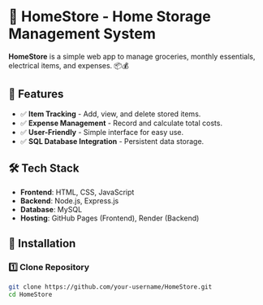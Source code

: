 # 🏡 HomeStore - Home Storage Management System

**HomeStore** is a simple web app to manage groceries, monthly essentials, electrical items, and expenses. 📦💰  

## 📌 Features
- ✅ **Item Tracking** - Add, view, and delete stored items.
- ✅ **Expense Management** - Record and calculate total costs.
- ✅ **User-Friendly** - Simple interface for easy use.
- ✅ **SQL Database Integration** - Persistent data storage.

## 🛠 Tech Stack
- **Frontend**: HTML, CSS, JavaScript
- **Backend**: Node.js, Express.js
- **Database**: MySQL
- **Hosting**: GitHub Pages (Frontend), Render (Backend)

## 🚀 Installation
### 1️⃣ Clone Repository
```sh
git clone https://github.com/your-username/HomeStore.git
cd HomeStore

